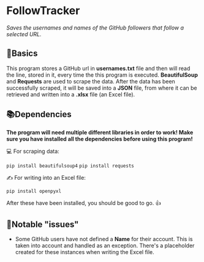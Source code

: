 # FollowTracker
*Saves the usernames and names of the GitHub followers that follow a selected URL.*

📰Basics
---
This program stores a GitHub url in **usernames.txt** file and then will read the line, stored in it, every 
time the this program is executed. **BeautifulSoup** and **Requests** are used to scrape the data. After 
the data has been successfully scraped, it will be saved into a **JSON** file, from where it can be retrieved
and written into a **.xlsx** file (an Excel file).

📚Dependencies
---
**The program will need multiple different libraries in order to work! Make sure you have installed all
the dependencies before using this program!**


💻 For scraping data:

```pip install beautifulsoup4```
```pip install requests```

✍️ For writing into an Excel file:

```pip install openpyxl```


After these have been installed, you should be good to go. 👍

📣Notable "issues"
---
* Some GitHub users have not defined a **Name** for their account. This is taken into account and handled as
  an exception. There's a placeholder created for these instances when writing the Excel file.
